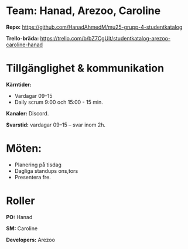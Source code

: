 # Team: Hanad, Arezoo, Caroline
**Repo:** https://github.com/HanadAhmedM/mu25-grupp-4-studentkatalog
 
**Trello-bräda:** https://trello.com/b/bZ7CgUit/studentkatalog-arezoo-caroline-hanad

# **Tillgänglighet & kommunikation**
**Kärntider:** 
- Vardagar 09–15  
- Daily scrum 9:00 och 15:00 - 15 min.
  
**Kanaler:** Discord.

**Svarstid:** vardagar 09–15 – svar inom 2h.

# **Möten:**  
- Planering på tisdag
- Dagliga standups ons,tors
- Presentera fre.

# **Roller**
**PO:** Hanad

**SM:** Caroline

**Developers:** Arezoo
